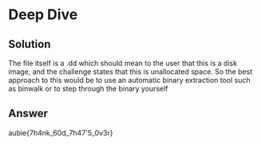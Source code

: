 # Deep Dive

## Solution

The file itself is a .dd which should mean to the user that this is a disk image, and the challenge states that this is unallocated space. So the best approach to this would be to use an automatic binary extraction tool such as binwalk or to step through the binary yourself

## Answer
aubie{7h4nk_60d_7h47'5_0v3r}